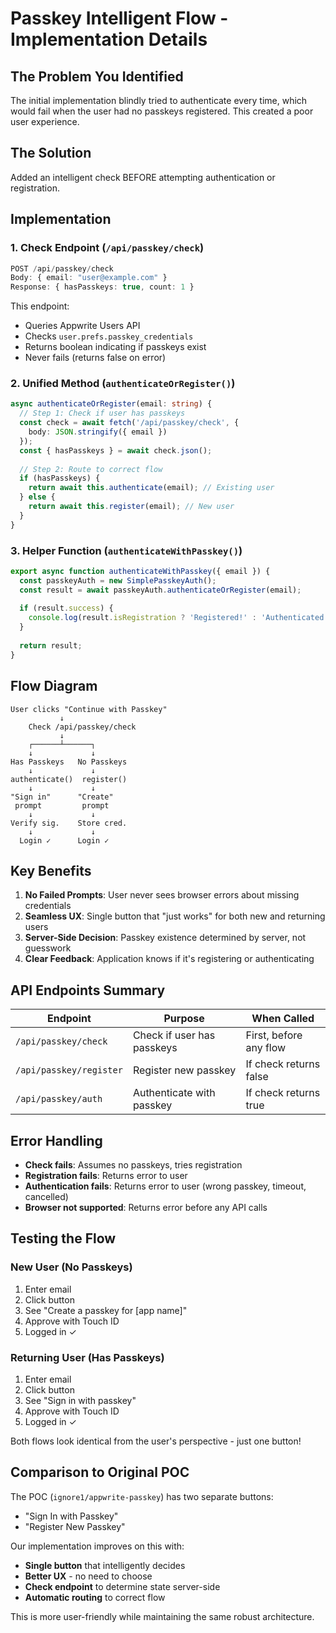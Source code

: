# Passkey Intelligent Flow - Implementation Details

## The Problem You Identified

The initial implementation blindly tried to authenticate every time, which would fail when the user had no passkeys registered. This created a poor user experience.

## The Solution

Added an intelligent check BEFORE attempting authentication or registration.

## Implementation

### 1. Check Endpoint (`/api/passkey/check`)
```typescript
POST /api/passkey/check
Body: { email: "user@example.com" }
Response: { hasPasskeys: true, count: 1 }
```

This endpoint:
- Queries Appwrite Users API
- Checks `user.prefs.passkey_credentials`
- Returns boolean indicating if passkeys exist
- Never fails (returns false on error)

### 2. Unified Method (`authenticateOrRegister()`)

```typescript
async authenticateOrRegister(email: string) {
  // Step 1: Check if user has passkeys
  const check = await fetch('/api/passkey/check', { 
    body: JSON.stringify({ email }) 
  });
  const { hasPasskeys } = await check.json();
  
  // Step 2: Route to correct flow
  if (hasPasskeys) {
    return await this.authenticate(email); // Existing user
  } else {
    return await this.register(email); // New user
  }
}
```

### 3. Helper Function (`authenticateWithPasskey()`)

```typescript
export async function authenticateWithPasskey({ email }) {
  const passkeyAuth = new SimplePasskeyAuth();
  const result = await passkeyAuth.authenticateOrRegister(email);
  
  if (result.success) {
    console.log(result.isRegistration ? 'Registered!' : 'Authenticated!');
  }
  
  return result;
}
```

## Flow Diagram

```
User clicks "Continue with Passkey"
           ↓
    Check /api/passkey/check
           ↓
    ┌──────┴──────┐
    ↓             ↓
Has Passkeys   No Passkeys
    ↓             ↓
authenticate()  register()
    ↓             ↓
"Sign in"      "Create"
 prompt         prompt
    ↓             ↓
Verify sig.    Store cred.
    ↓             ↓
  Login ✓      Login ✓
```

## Key Benefits

1. **No Failed Prompts**: User never sees browser errors about missing credentials
2. **Seamless UX**: Single button that "just works" for both new and returning users
3. **Server-Side Decision**: Passkey existence determined by server, not guesswork
4. **Clear Feedback**: Application knows if it's registering or authenticating

## API Endpoints Summary

| Endpoint | Purpose | When Called |
|----------|---------|-------------|
| `/api/passkey/check` | Check if user has passkeys | First, before any flow |
| `/api/passkey/register` | Register new passkey | If check returns false |
| `/api/passkey/auth` | Authenticate with passkey | If check returns true |

## Error Handling

- **Check fails**: Assumes no passkeys, tries registration
- **Registration fails**: Returns error to user
- **Authentication fails**: Returns error to user (wrong passkey, timeout, cancelled)
- **Browser not supported**: Returns error before any API calls

## Testing the Flow

### New User (No Passkeys)
1. Enter email
2. Click button
3. See "Create a passkey for [app name]"
4. Approve with Touch ID
5. Logged in ✓

### Returning User (Has Passkeys)
1. Enter email
2. Click button
3. See "Sign in with passkey"
4. Approve with Touch ID
5. Logged in ✓

Both flows look identical from the user's perspective - just one button!

## Comparison to Original POC

The POC (`ignore1/appwrite-passkey`) has two separate buttons:
- "Sign In with Passkey"
- "Register New Passkey"

Our implementation improves on this with:
- **Single button** that intelligently decides
- **Better UX** - no need to choose
- **Check endpoint** to determine state server-side
- **Automatic routing** to correct flow

This is more user-friendly while maintaining the same robust architecture.
